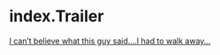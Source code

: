 # index.Trailer
[I can’t believe what this guy said….I had to walk away…](https://youtu.be/zGcjd_z07b8)

